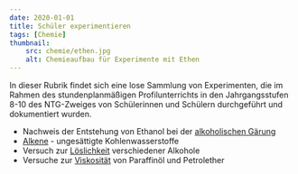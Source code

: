 ```yaml
---
date: 2020-01-01
title: Schüler experimentieren
tags: [Chemie]
thumbnail: 
    src: chemie/ethen.jpg
    alt: Chemieaufbau für Experimente mit Ethen
---
```

In dieser Rubrik findet sich eine lose Sammlung von Experimenten, die im Rahmen des stundenplanmäßigen Profilunterrichts in den Jahrgangsstufen 8-10 des NTG-Zweiges von Schülerinnen und Schülern durchgeführt und dokumentiert wurden.

<ul>
    <li>Nachweis der Entstehung von Ethanol bei der <a href = "/documents/ethen_alk.pdf" target="_blank">alkoholischen Gärung</a></li>
    <li><a href = "/documents/ethen.pdf" target="_blank">Alkene</a> - ungesättigte Kohlenwasserstoffe</li>
    <li>Versuch zur <a href = "/documents/loeslichkeit_alkohol.pdf" target="_blank">Löslichkeit</a> verschiedener Alkohole</li>
    <li>Versuche zur <a href = "/documents/viskositaet_paraffinoel.pdf" target="_blank">Viskosität</a> von Paraffinöl und Petrolether</li>
</ul>
